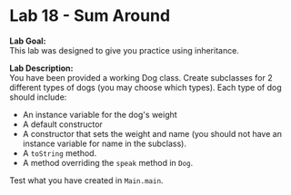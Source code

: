 # Lab 18 - Sum Around

**Lab Goal:**   
This lab was designed to give you practice using inheritance.

**Lab Description:**   
You have been provided a working Dog class.  Create subclasses for 2 different types of dogs (you may choose which types).  Each type of dog should include:

   - An instance variable for the dog's weight
   - A default constructor
   - A constructor that sets the weight and name (you should not have an instance variable for name in the subclass).
   - A `toString` method.
   - A method overriding the `speak` method in `Dog`.

Test what you have created in `Main.main`.